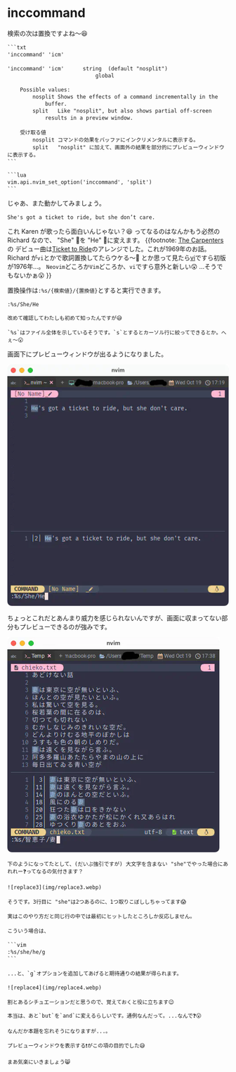 # inccommand

検索の次は置換ですよね〜😆

~~~admonish info title=":h inccommand"
```txt
'inccommand' 'icm'

'inccommand' 'icm'	    string	(default "nosplit")
			                global

	Possible values:
		nosplit	Shows the effects of a command incrementally in the
			buffer.
		split	Like "nosplit", but also shows partial off-screen
			results in a preview window.

    受け取る値
        nosplit コマンドの効果をバッファにインクリメンタルに表示する。
        split   "nosplit" に加えて、画面外の結果を部分的にプレビューウィンドウに表示する。
```
~~~

~~~admonish example title="options.lua"
```lua
vim.api.nvim_set_option('inccommand', 'split')
```
~~~

じゃあ、また動かしてみましょう。

```admonish abstract title="文章例"
She's got a ticket to ride, but she don’t care.
```

これ Karen が歌ったら面白いんじゃない？😆 ってなるのはなんかもう必然の Richard なので、
 "She" 👩を "He" 👨に変えます。
{{footnote:
[The Carpenters](http://www.richardandkarencarpenter.com/SN_TicketToRide.htm) の
デビュー曲は[Ticket to Ride](https://en.wikipedia.org/wiki/Ticket_to_Ride_(song))のアレンジでした。これが1969年のお話。
Richard が`vi`とかで歌詞置換してたらウケる〜🤣 とか思って見たら[vi](https://ja.wikipedia.org/wiki/Vi)ですら初版が1976年...。
`Neovim`どころか`Vim`どころか、`vi`ですら意外と新しい😲 ...そうでもないかぁ😮
}}

置換操作は`:%s/{検索値}/{置換値}`とすると実行できます。

```vim
:%s/She/He
```

```admonish note
改めて確認してわたしも初めて知ったんですが😅

`%s`はファイル全体を示しているそうです。`s`とするとカーソル行に絞ってできるとか。へぇ〜😮
```

画面下にプレビューウィンドウが出るようになりました。

![replace1](img/replace1.webp)

ちょっとこれだとあんまり威力を感じられないんですが、画面に収まってない部分もプレビューできるのが強みです。

![replace2](img/replace2.webp)

~~~admonish tip
下のようになってたとして、(だいぶ強引ですが) 大文字を含まない "she"でやった場合にあれれー❓ってなるの気付きます？

![replace3](img/replace3.webp)

そうです。3行目に "she"は2つあるのに、1つ取りこぼししちゃってます😱

実はこのやり方だと同じ行の中では最初にヒットしたところしか反応しません。

こういう場合は、

```vim
:%s/she/he/g
```

...と、`g`オプションを追加してあげると期待通りの結果が得られます。

![replace4](img/replace4.webp)

割とあるシチュエーションだと思うので、覚えておくと役に立ちます😉
~~~

```admonish question
本当は、あと`but`を`and`に変えるらしいです。通例なんだって。...なんで❓😮
```

```admonish success
なんだか本題を忘れそうになりますが...。

プレビューウィンドウを表示する❗がこの項の目的でした😅

まあ気楽にいきましょう😸
```
